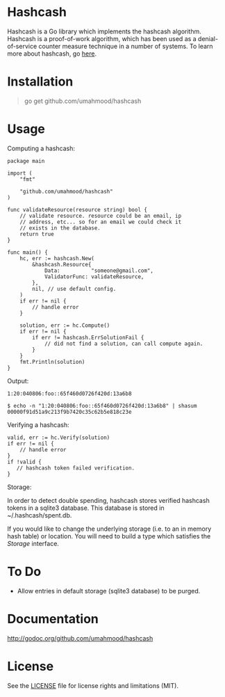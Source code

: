 # Hashcash

Hashcash is a Go library which implements the hashcash algorithm. Hashcash is a 
proof-of-work algorithm, which has been used as a denial-of-service counter 
measure technique in a number of systems. To learn more about hashcash, 
go [here](http://hashcash.org/).

# Installation

> go get github.com/umahmood/hashcash

# Usage

Computing a hashcash:
```
package main

import (
    "fmt"
    
    "github.com/umahmood/hashcash"
)

func validateResource(resource string) bool {
    // validate resource. resource could be an email, ip 
    // address, etc... so for an email we could check it 
    // exists in the database.
    return true
}

func main() {
    hc, err := hashcash.New(
        &hashcash.Resource{
            Data:          "someone@gmail.com",
            ValidatorFunc: validateResource,
        },
        nil, // use default config.
    )
    if err != nil {
        // handle error
    }
    
    solution, err := hc.Compute()
    if err != nil {
        if err != hashcash.ErrSolutionFail {
            // did not find a solution, can call compute again.
        }
    } 
    fmt.Println(solution)
}
```
Output:
```
1:20:040806:foo::65f460d0726f420d:13a6b8
```
```
$ echo -n "1:20:040806:foo::65f460d0726f420d:13a6b8" | shasum
00000f91d51a9c213f9b7420c35c62b5e818c23e
```
Verifying a hashcash:
```
valid, err := hc.Verify(solution)
if err != nil {
    // handle error
}
if !valid {
   // hashcash token failed verification.
}
```
Storage:

In order to detect double spending, hashcash stores verified hashcash tokens in 
a sqlite3 database. This database is stored in ~/.hashcash/spent.db.

If you would like to change the underlying storage (i.e. to an in memory hash 
table) or location. You will need to build a type which satisfies the *Storage* 
interface.

# To Do

- Allow entries in default storage (sqlite3 database) to be purged.

# Documentation

http://godoc.org/github.com/umahmood/hashcash

# License

See the [LICENSE](LICENSE.md) file for license rights and limitations (MIT).
